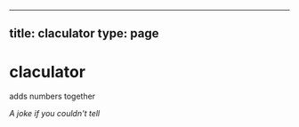 
---
title: claculator
type: page
---
# claculator
adds numbers together

*A joke if you couldn't tell*
